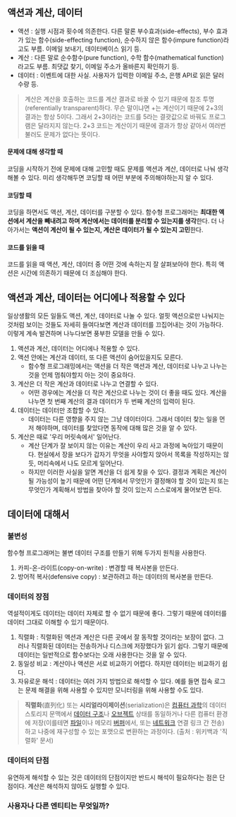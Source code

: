 ## 액션과 계산, 데이터

- 액션 : 실행 시점과 횟수에 의존한다. 다른 말론 부수효과(side-effects), 부수 효과가 있는 함수(side-effecting function), 순수하지 않은 함수(impure function)라고도 부름. 이메일 보내기, 데이터베이스 읽기 등.
- 계산 : 다른 말로 순수함수(pure function), 수학 함수(mathematical function)라고도 부름. 최댓값 찾기, 이메일 주소가 올바른지 확인하기 등.
- 데이터 : 이벤트에 대한 사실. 사용자가 입력한 이메일 주소, 은행 API로 읽은 달러 수량 등.

> 계산은 계산을 호출하는 코드를 계산 결과로 바꿀 수 있기 때문에 참조 투명(referentially transparent)하다. 무슨 말이냐면 +는 계산이기 때문에 2+3의 결과는 항상 5이다. 그래서 2+3이라는 코드를 5라는 결괏값으로 바꿔도 프로그램은 달라지지 않는다. 2+3 코드는 계산이기 때문에 결과가 항상 같아서 여러번 불러도 문제가 없다는 뜻이다.

#### 문제에 대해 생각할 때

코딩을 시작하기 전에 문제에 대해 고민할 때도 문제를 액션과 계산, 데이터로 나눠 생각해볼 수 있다. 미리 생각해두면 코딩할 때 어떤 부분에 주의해야하는지 알 수 있다.

#### 코딩할 때

코딩을 하면서도 액션, 계산, 데이터를 구분할 수 있다. 함수형 프로그래머는 **최대한 액션에서 계산을 빼내려고 하며 계산에서는 데이터를 분리할 수 있는지를 생각**한다. 더 나아가서는 **액션이 계산이 될 수 있는지, 계산은 데이터가 될 수 있는지 고민**한다.

#### 코드를 읽을 때

코드를 읽을 때 액션, 계산, 데이터 중 어떤 것에 속하는지 잘 살펴보아야 한다. 특히 액션은 시간에 의존하기 때문에 더 조심해야 한다.

## 액션과 계산, 데이터는 어디에나 적용할 수 있다

일상생활의 모든 일들도 액션, 계산, 데이터로 나눌 수 있다. 얼핏 액션으로만 나눠지는 것처럼 보이는 것들도 자세히 들여다보면 계산과 데이터를 끄집어내는 것이 가능하다. 이렇게 계속 발견하며 나누다보면 풍부한 모델을 만들 수 있다.

1. 액션과 계산, 데이터는 어디에나 적용할 수 있다.
2. 액션 안에는 계산과 데이터, 또 다른 액션이 숨어있을지도 모른다.
   - 함수형 프로그래밍에서는 액션을 더 작은 액션과 계산, 데이터로 나누고 나누는 것을 언제 멈춰야할지 아는 것이 중요하다.
3. 계산은 더 작은 계산과 데이터로 나누고 연결할 수 있다.
   - 어떤 경우에는 계산을 더 작은 계산으로 나누는 것이 더 좋을 때도 있다. 계산을 나누면 첫 번째 계산의 결과 데이터가 두 번째 계산의 입력이 된다.
4. 데이터는 데이터만 조합할 수 있다.
   - 데이터는 다른 영향을 주지 않는 그냥 데이터이다. 그래서 데이터 찾는 일을 먼저 해야하며, 데이터를 찾았다면 동작에 대해 많은 것을 알 수 있다.
5. 계산은 때로 '우리 머릿속에서' 일어난다.
   - 계산 단계가 잘 보이지 않는 이유는 계산이 우리 사고 과정에 녹아있기 때문이다. 현실에서 장을 보다가 갑자기 무엇을 사야할지 앉아서 목록을 작성하지는 않듯, 머리속에서 나도 모르게 일어난다.
   - 하지만 이러한 사실을 알면 계산을 더 쉽게 찾을 수 있다. 결정과 계획은 계산이 될 가능성이 높기 때문에 어떤 단계에서 무엇인가 결정해야 할 것이 있는지 또는 무엇인가 계획해서 방법을 찾아야 할 것이 있는지 스스로에게 물어보면 된다.

## 데이터에 대해서

### 불변성

함수형 프로그래머는 불변 데이터 구조를 만들기 위해 두가지 원칙을 사용한다.

1. 카피-온-라이트(copy-on-write) : 변경할 때 복사본을 만든다.
2. 방어적 복사(defensive copy) : 보관하려고 하는 데이터의 복사본을 만든다.

### 데이터의 장점

역설적이게도 데이터는 데이터 자체로 할 수 없기 때문에 좋다. 그렇기 때문에 데이터를 데이터 그대로 이해할 수 있기 때문이다.

1. 직렬화 : 직렬화된 액션과 계산은 다른 곳에서 잘 동작할 것이라는 보장이 없다. 그러나 직렬화된 데이터는 전송하거나 디스크에 저장했다가 읽기 쉽다. 그렇기 때문에 데이터는 일반적으로 함수보다는 오래 사용한다는 것을 알 수 있다.
2. 동일성 비교 : 계산이나 액션은 서로 비교하기 어렵다. 하지만 데이터는 비교하기 쉽다.
3. 자유로운 해석 : 데이터는 여러 가지 방법으로 해석할 수 있다. 예를 들면 접속 로그는 문제 해결을 위해 사용할 수 있지만 모니터링을 위해 사용할 수도 있다.

> **직렬화**(直列化) 또는 **시리얼라이제이션**(serialization)은 [컴퓨터 과학](https://ko.wikipedia.org/wiki/%EC%BB%B4%ED%93%A8%ED%84%B0_%EA%B3%BC%ED%95%99 "컴퓨터 과학")의 데이터 스토리지 문맥에서 [데이터 구조](https://ko.wikipedia.org/wiki/%EB%8D%B0%EC%9D%B4%ED%84%B0_%EA%B5%AC%EC%A1%B0 "데이터 구조")나 [오브젝트](https://ko.wikipedia.org/wiki/%EC%98%A4%EB%B8%8C%EC%A0%9D%ED%8A%B8 "오브젝트") 상태를 동일하거나 다른 컴퓨터 환경에 저장(이를테면 [파일](https://ko.wikipedia.org/wiki/%EC%BB%B4%ED%93%A8%ED%84%B0_%ED%8C%8C%EC%9D%BC "컴퓨터 파일")이나 메모리 [버퍼](https://ko.wikipedia.org/wiki/%EB%8D%B0%EC%9D%B4%ED%84%B0_%EB%B2%84%ED%8D%BC "데이터 버퍼")에서, 또는 [네트워크](https://ko.wikipedia.org/wiki/%EC%BB%B4%ED%93%A8%ED%84%B0_%EB%84%A4%ED%8A%B8%EC%9B%8C%ED%81%AC "컴퓨터 네트워크") 연결 링크 간 전송)하고 나중에 재구성할 수 있는 포맷으로 변환하는 과정이다. (출처 : 위키백과 '직렬화' 문서)

### 데이터의 단점

유연하게 해석할 수 있는 것은 데이터의 단점이지만 반드시 해석이 필요하다는 점은 단점이다. 계산은 해석하지 않아도 실행할 수 있다.

### 사용자나 다른 엔티티는 무엇일까?
